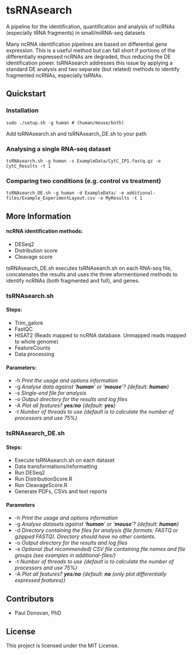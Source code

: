 # tsRNAsearch

A pipeline for the identification, quantification and analysis of ncRNAs (especially tRNA fragments) in small/miRNA-seq datasets

Many ncRNA identification pipelines are based on differential gene expression. This is a useful method but can fall short if portions of the differentially expressed ncRNAs are degraded, thus reducing the DE identification power. tsRNAsearch addresses this issue by applying a standard DE analysis and two separate (but related) methods to identify fragmented ncRNAs, especially tsRNAs.

## Quickstart
### Installation
```
sudo ./setup.sh -g human # (human/mouse/both)
```
Add tsRNAsearch.sh and tsRNAsearch\_DE.sh to your path

### Analysing a single RNA-seq dataset
```
tsRNAsearch.sh -g human -s ExampleData/CytC_IP1.fastq.gz -o CytC_Results -t 1
```
### Comparing two conditions (e.g. control vs treatment)
```
tsRNAsearch_DE.sh -g human -d ExampleData/ -e additional-files/Example_ExperimentLayout.csv -o MyResults -t 1 
```
## More Information
#### ncRNA identification methods:
* DESeq2
* Distribution score
* Cleavage score

tsRNAsearch\_DE.sh executes tsRNAsearch.sh on each RNA-seq file, concatenates the results and uses the three aformentioned methods to identify ncRNAs (both fragmented and full), and genes.

### tsRNAsearch.sh 
#### Steps:
* Trim\_galore 
* FastQC
* HISAT2 (Reads mapped to ncRNA database. Unmapped reads mapped to whole genome)
* FeatureCounts
* Data processing
#### Parameters:
* -h *Print the usage and options information*
* -g *Analyse data against '__human__' or '__mouse__'? {default: __human__}*
* -s *Single-end file for analysis*
* -o *Output directory for the results and log files*
* -A *Plot all features? __yes__/__no__ {default: __yes__}*
* -t *Number of threads to use {default is to calculate the number of processors and use 75%}*

### tsRNAsearch\_DE.sh 
#### Steps:
* Execute tsRNAsearch.sh on each dataset
* Data transformations/reformatting
* Run DESeq2
* Run DistributionScore.R
* Run CleavageScore.R
* Generate PDFs, CSVs and text reports
#### Parameters
* -h *Print the usage and options information*
* -g *Analyse datasets against '__human__' or '__mouse__'? {default: __human__}*
* -d *Directory containing the files for analysis (file formats: FASTQ or gzipped FASTQ). Directory should have no other contents.*
* -o *Output directory for the results and log files*
* -e *Optional (but recommended) CSV file containing file names and file groups (see examples in additional-files/)*
* -t *Number of threads to use {default is to calculate the number of processors and use 75%}*
* -A *Plot all features? __yes__/__no__ {default: __no__ (only plot differentially expressed features)}*

## Contributors
* Paul Donovan, PhD

## License
This project is licensed under the MIT License.

